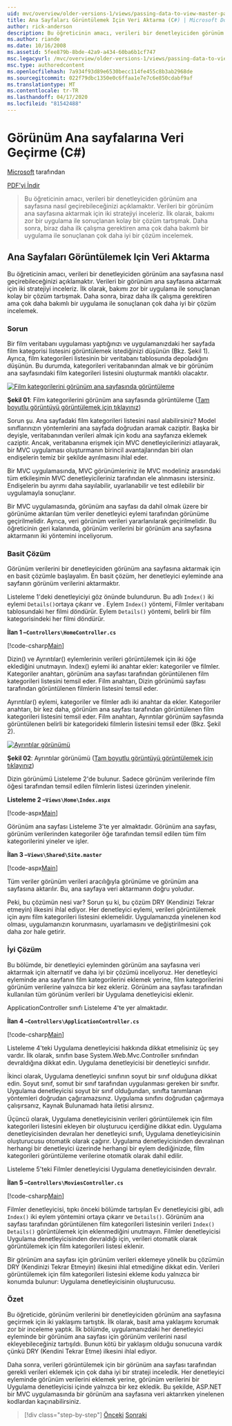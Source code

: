 ```yaml
---
uid: mvc/overview/older-versions-1/views/passing-data-to-view-master-pages-cs
title: Ana Sayfaları Görüntülemek Için Veri Aktarma (C#) | Microsoft Dokümanlar
author: rick-anderson
description: Bu öğreticinin amacı, verileri bir denetleyiciden görünüm ana sayfasına nasıl geçirebileceğinizi açıklamaktır. Biz bir görünüm m veri aktarmak için iki strateji incelemek ...
ms.author: riande
ms.date: 10/16/2008
ms.assetid: 5fee879b-8bde-42a9-a434-60ba6b1cf747
msc.legacyurl: /mvc/overview/older-versions-1/views/passing-data-to-view-master-pages-cs
msc.type: authoredcontent
ms.openlocfilehash: 7a934f93d89e6530becc114fe455c8b3ab2968de
ms.sourcegitcommit: 022f79dbc1350e0c6ffaa1e7e7c6e850cdabf9af
ms.translationtype: MT
ms.contentlocale: tr-TR
ms.lasthandoff: 04/17/2020
ms.locfileid: "81542488"
---
```

# <a name="passing-data-to-view-master-pages-c"></a>Görünüm Ana sayfalarına Veri Geçirme (C#)

[Microsoft](https://github.com/microsoft) tarafından

[PDF’yi İndir](https://download.microsoft.com/download/e/f/3/ef3f2ff6-7424-48f7-bdaa-180ef64c3490/ASPNET_MVC_Tutorial_13_CS.pdf)

> Bu öğreticinin amacı, verileri bir denetleyiciden görünüm ana sayfasına nasıl geçirebileceğinizi açıklamaktır. Verileri bir görünüm ana sayfasına aktarmak için iki stratejiyi inceleriz. İlk olarak, bakımı zor bir uygulama ile sonuçlanan kolay bir çözüm tartışmak. Daha sonra, biraz daha ilk çalışma gerektiren ama çok daha bakımlı bir uygulama ile sonuçlanan çok daha iyi bir çözüm incelemek.

## <a name="passing-data-to-view-master-pages"></a>Ana Sayfaları Görüntülemek Için Veri Aktarma

Bu öğreticinin amacı, verileri bir denetleyiciden görünüm ana sayfasına nasıl geçirebileceğinizi açıklamaktır. Verileri bir görünüm ana sayfasına aktarmak için iki stratejiyi inceleriz. İlk olarak, bakımı zor bir uygulama ile sonuçlanan kolay bir çözüm tartışmak. Daha sonra, biraz daha ilk çalışma gerektiren ama çok daha bakımlı bir uygulama ile sonuçlanan çok daha iyi bir çözüm incelemek.

### <a name="the-problem"></a>Sorun

Bir film veritabanı uygulaması yaptığınızı ve uygulamanızdaki her sayfada film kategorisi listesini görüntülemek istediğinizi düşünün (Bkz. Şekil 1). Ayrıca, film kategorileri listesinin bir veritabanı tablosunda depoladığını düşünün. Bu durumda, kategorileri veritabanından almak ve bir görünüm ana sayfasındaki film kategorileri listesini oluşturmak mantıklı olacaktır.

[![Film kategorilerini görünüm ana sayfasında görüntüleme](passing-data-to-view-master-pages-cs/_static/image2.png)](passing-data-to-view-master-pages-cs/_static/image1.png)

**Şekil 01**: Film kategorilerini görünüm ana sayfasında görüntüleme ([Tam boyutlu görüntüyü görüntülemek için tıklayınız](passing-data-to-view-master-pages-cs/_static/image3.png))

Sorun şu. Ana sayfadaki film kategorileri listesini nasıl alabilirsiniz? Model sınıflarınızın yöntemlerini ana sayfada doğrudan aramak caziptir. Başka bir deyişle, veritabanından verileri almak için kodu ana sayfanıza eklemek caziptir. Ancak, veritabanına erişmek için MVC denetleyicilerinizi atlayarak, bir MVC uygulaması oluşturmanın birincil avantajlarından biri olan endişelerin temiz bir şekilde ayrılmasını ihlal eder.

Bir MVC uygulamasında, MVC görünümleriniz ile MVC modeliniz arasındaki tüm etkileşimin MVC denetleyicileriniz tarafından ele alınmasını istersiniz. Endişelerin bu ayrımı daha sayılabilir, uyarlanabilir ve test edilebilir bir uygulamayla sonuçlanır.

Bir MVC uygulamasında, görünüm ana sayfası da dahil olmak üzere bir görünüme aktarılan tüm veriler denetleyici eylemi tarafından görünüme geçirilmelidir. Ayrıca, veri görünüm verileri yararlanılarak geçirilmelidir. Bu öğreticinin geri kalanında, görünüm verilerini bir görünüm ana sayfasına aktarmanın iki yöntemini inceliyorum.

### <a name="the-simple-solution"></a>Basit Çözüm

Görünüm verilerini bir denetleyiciden görünüm ana sayfasına aktarmak için en basit çözümle başlayalım. En basit çözüm, her denetleyici eyleminde ana sayfanın görünüm verilerini aktarmaktır.

Listeleme 1'deki denetleyiciyi göz önünde bulundurun. Bu adlı `Index()` iki eylemi `Details()`ortaya çıkarır ve . Eylem `Index()` yöntemi, Filmler veritabanı tablosundaki her filmi döndürür. Eylem `Details()` yöntemi, belirli bir film kategorisindeki her filmi döndürür.

**İlan 1 –`Controllers\HomeController.cs`**

[!code-csharp[Main](passing-data-to-view-master-pages-cs/samples/sample1.cs)]

Dizin() ve Ayrıntılar() eylemlerinin verileri görüntülemek için iki öğe eklediğini unutmayın. Index() eylemi iki anahtar ekler: kategoriler ve filmler. Kategoriler anahtarı, görünüm ana sayfası tarafından görüntülenen film kategorileri listesini temsil eder. Film anahtarı, Dizin görünümü sayfası tarafından görüntülenen filmlerin listesini temsil eder.

Ayrıntılar() eylemi, kategoriler ve filmler adlı iki anahtar da ekler. Kategoriler anahtarı, bir kez daha, görünüm ana sayfası tarafından görüntülenen film kategorileri listesini temsil eder. Film anahtarı, Ayrıntılar görünüm sayfasında görüntülenen belirli bir kategorideki filmlerin listesini temsil eder (Bkz. Şekil 2).

[![Ayrıntılar görünümü](passing-data-to-view-master-pages-cs/_static/image5.png)](passing-data-to-view-master-pages-cs/_static/image4.png)

**Şekil 02**: Ayrıntılar görünümü ([Tam boyutlu görüntüyü görüntülemek için tıklayınız](passing-data-to-view-master-pages-cs/_static/image6.png))

Dizin görünümü Listeleme 2'de bulunur. Sadece görünüm verilerinde film öğesi tarafından temsil edilen filmlerin listesi üzerinden yinelenir.

**Listeleme 2 –`Views\Home\Index.aspx`**

[!code-aspx[Main](passing-data-to-view-master-pages-cs/samples/sample2.aspx)]

Görünüm ana sayfası Listeleme 3'te yer almaktadır. Görünüm ana sayfası, görünüm verilerinden kategoriler öğe tarafından temsil edilen tüm film kategorilerini yineler ve işler.

**İlan 3 –`Views\Shared\Site.master`**

[!code-aspx[Main](passing-data-to-view-master-pages-cs/samples/sample3.aspx)]

Tüm veriler görünüm verileri aracılığıyla görünüme ve görünüm ana sayfasına aktarılır. Bu, ana sayfaya veri aktarmanın doğru yoludur.

Peki, bu çözümün nesi var? Sorun şu ki, bu çözüm DRY (Kendinizi Tekrar etmeyin) ilkesini ihlal ediyor. Her denetleyici eylemi, verileri görüntülemek için aynı film kategorileri listesini eklemelidir. Uygulamanızda yinelenen kod olması, uygulamanızın korunmasını, uyarlamasını ve değiştirilmesini çok daha zor hale getirir.

### <a name="the-good-solution"></a>İyi Çözüm

Bu bölümde, bir denetleyici eyleminden görünüm ana sayfasına veri aktarmak için alternatif ve daha iyi bir çözümü inceliyoruz. Her denetleyici eyleminde ana sayfanın film kategorilerini eklemek yerine, film kategorilerini görünüm verilerine yalnızca bir kez ekleriz. Görünüm ana sayfası tarafından kullanılan tüm görünüm verileri bir Uygulama denetleyicisi eklenir.

ApplicationController sınıfı Listeleme 4'te yer almaktadır.

**İlan 4 –`Controllers\ApplicationController.cs`**

[!code-csharp[Main](passing-data-to-view-master-pages-cs/samples/sample4.cs)]

Listeleme 4'teki Uygulama denetleyicisi hakkında dikkat etmelisiniz üç şey vardır. İlk olarak, sınıfın base System.Web.Mvc.Controller sınıfından devraldığına dikkat edin. Uygulama denetleyicisi bir denetleyici sınıfıdır.

İkinci olarak, Uygulama denetleyici sınıfının soyut bir sınıf olduğuna dikkat edin. Soyut sınıf, somut bir sınıf tarafından uygulanması gereken bir sınıftır. Uygulama denetleyicisi soyut bir sınıf olduğundan, sınıfta tanımlanan yöntemleri doğrudan çağıramazsınız. Uygulama sınıfını doğrudan çağırmaya çalışırsanız, Kaynak Bulunamadı hata iletisi alırsınız.

Üçüncü olarak, Uygulama denetleyicisinin verileri görüntülemek için film kategorileri listesini ekleyen bir oluşturucu içerdiğine dikkat edin. Uygulama denetleyicisinden devralan her denetleyici sınıfı, Uygulama denetleyicisinin oluşturucusu otomatik olarak çağırır. Uygulama denetleyicisinden devralınan herhangi bir denetleyici üzerinde herhangi bir eylem dediğinizde, film kategorileri görüntüleme verilerine otomatik olarak dahil edilir.

Listeleme 5'teki Filmler denetleyicisi Uygulama denetleyicisinden devralır.

**İlan 5 –`Controllers\MoviesController.cs`**

[!code-csharp[Main](passing-data-to-view-master-pages-cs/samples/sample5.cs)]

Filmler denetleyicisi, tıpkı önceki bölümde tartışılan Ev denetleyicisi gibi, adlı `Index()` iki eylem yöntemini ortaya çıkarır ve `Details()`. Görünüm ana sayfası tarafından görüntülenen film kategorileri listesinin verileri `Index()` `Details()` görüntülemek için eklenmediğini unutmayın. Filmler denetleyicisi Uygulama denetleyicisinden devraldığı için, verileri otomatik olarak görüntülemek için film kategorileri listesi eklenir.

Bir görünüm ana sayfası için görünüm verileri eklemeye yönelik bu çözümün DRY (Kendinizi Tekrar Etmeyin) ilkesini ihlal etmediğine dikkat edin. Verileri görüntülemek için film kategorileri listesini ekleme kodu yalnızca bir konumda bulunur: Uygulama denetleyicisinin oluşturucusu.

### <a name="summary"></a>Özet

Bu öğreticide, görünüm verilerini bir denetleyiciden görünüm ana sayfasına geçirmek için iki yaklaşımı tartıştık. İlk olarak, basit ama yaklaşımı korumak zor bir inceleme yaptık. İlk bölümde, uygulamanızdaki her denetleyici eyleminde bir görünüm ana sayfası için görünüm verilerini nasıl ekleyebileceğiniz tartışıldı. Bunun kötü bir yaklaşım olduğu sonucuna vardık çünkü DRY (Kendini Tekrar Etme) ilkesini ihlal ediyor.

Daha sonra, verileri görüntülemek için bir görünüm ana sayfası tarafından gerekli verileri eklemek için çok daha iyi bir strateji inceledik. Her denetleyici eyleminde görünüm verilerini eklemek yerine, görünüm verilerini bir Uygulama denetleyicisi içinde yalnızca bir kez ekledik. Bu şekilde, ASP.NET bir MVC uygulamasında bir görünüm ana sayfasına veri aktarırken yinelenen kodlardan kaçınabilirsiniz.

> [!div class="step-by-step"]
> [Önceki](creating-page-layouts-with-view-master-pages-cs.md)
> [Sonraki](asp-net-mvc-views-overview-vb.md)
